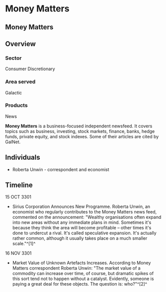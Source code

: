 # Money Matters
## Money Matters

		

## Overview

### Sector

Consumer Discretionary

### Area served

Galactic

### Products

News

**Money Matters** is a business-focused independent newsfeed. It covers topics such as business, investing, stock markets, finance, banks, hedge funds, private equity, and stock indexes. Some of their articles are cited by GalNet.

## Individuals

- Roberta Unwin - correspondent and economist

## Timeline

15 OCT 3301

- Sirius Corporation Announces New Programme. Roberta Unwin, an economist who regularly contributes to the Money Matters news feed, commented on the announcement: "Wealthy organisations often expand into new areas without any immediate plans in mind. Sometimes it's because they think the area will become profitable – other times it's done to undercut a rival. It's called speculative expansion. It's actually rather common, although it usually takes place on a much smaller scale."^[1]^

16 NOV 3301

- Market Value of Unknown Artefacts Increases. According to Money Matters correspondent Roberta Unwin: "The market value of a commodity can increase over time, of course, but dramatic spikes of this sort tend not to happen without a catalyst. Evidently, someone is paying a great deal for these objects. The question is: who?"^[2]^